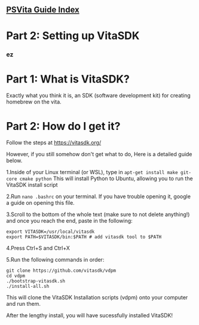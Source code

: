## [PSVita Guide Index](https://docs.pipewarp.co.uk/vita-docs)

# Part 2: Setting up VitaSDK
### ez



# Part 1: What is VitaSDK?
Exactly what you think it is, an SDK (software development kit) for creating homebrew on the vita. 



# Part 2: How do I get it?

Follow the steps at https://vitasdk.org/

However, if you still somehow don't get what to do, Here is a detailed guide below.

1.Inside of your Linux terminal (or WSL), type in ```apt-get install make git-core cmake python```
  This will install Python to Ubuntu, allowing you to run the VitaSDK install script
  

2.Run ```nano .bashrc``` on your terminal. If you have trouble opening it, google a guide on opening this file.

3.Scroll to the bottom of the whole text (make sure to not delete anything!) and once you reach the end, paste in the following:
```
export VITASDK=/usr/local/vitasdk
export PATH=$VITASDK/bin:$PATH # add vitasdk tool to $PATH
```

4.Press Ctrl+S and Ctrl+X

5.Run the following commands in order:
```
git clone https://github.com/vitasdk/vdpm
cd vdpm
./bootstrap-vitasdk.sh
./install-all.sh
```
This will clone the VitaSDK Installation scripts (vdpm) onto your computer and run them.

After the lengthy install, you will have sucessfully installed VitaSDK!

